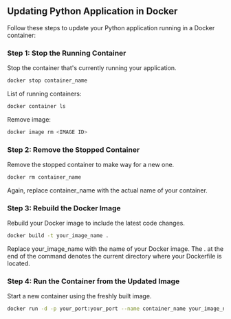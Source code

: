 ## Updating Python Application in Docker

Follow these steps to update your Python application running in a Docker container:

### Step 1: Stop the Running Container
Stop the container that's currently running your application.
```bash
docker stop container_name
```

List of running containers:
```bash
docker container ls
```

Remove image:
```bash
docker image rm <IMAGE ID>
```


### Step 2: Remove the Stopped Container
Remove the stopped container to make way for a new one.
```bash
docker rm container_name
```
Again, replace container_name with the actual name of your container.

### Step 3: Rebuild the Docker Image
Rebuild your Docker image to include the latest code changes.
```bash
docker build -t your_image_name .
```
Replace your_image_name with the name of your Docker image. The . at the end of the command denotes the current directory where your Dockerfile is located.

### Step 4: Run the Container from the Updated Image
Start a new container using the freshly built image.
```bash
docker run -d -p your_port:your_port --name container_name your_image_name
```


